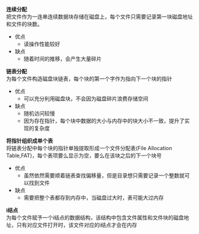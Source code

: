 **连续分配**  
把文件作为一连串连续数据块存储在磁盘上，每个文件只需要记录第一块磁盘地址和文件的块数。
- 优点
  - 读操作性能较好
- 缺点
  - 随着时间的推移，会产生大量碎片

**链表分配**  
为每个文件构造磁盘块链表，每个块的第一个字作为指向下一个块的指针

- 优点
  - 可以充分利用磁盘块，不会因为磁盘碎片浪费存储空间
- 缺点
  - 随机访问较慢
  - 因为存在指针，每个块中数据的大小与内存中的块大小不一致，提升了实现的复杂度  

**将指针组织成单个表**  
将链表分配中每个块的指针单独提取形成一个文件分配表(File Allocation Table,FAT)，每个表项要么显示为空，要么在该块之后的下一个块号
- 优点
  - 虽然依然需要顺着链表查找偏移量，但是目录想只需要记录一个整数就可以找到文件
- 缺点
  - 需要把整个表都存到内存中，当磁盘过大时，表可能大过内存

**i结点**  
为每个文件赋予一个i结点的数据结构，该结构中包含文件属性和文件块的磁盘地址，只有对应文件打开时，该文件对应的i结点才会在内存
